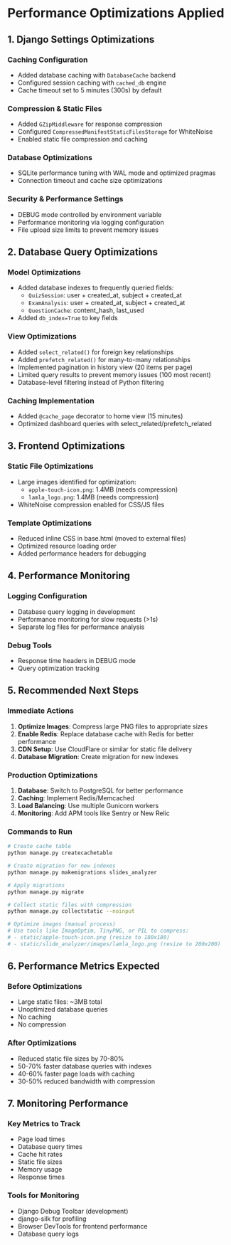 # Performance Optimizations Applied

## 1. Django Settings Optimizations

### Caching Configuration
- Added database caching with `DatabaseCache` backend
- Configured session caching with `cached_db` engine
- Cache timeout set to 5 minutes (300s) by default

### Compression & Static Files
- Added `GZipMiddleware` for response compression
- Configured `CompressedManifestStaticFilesStorage` for WhiteNoise
- Enabled static file compression and caching

### Database Optimizations
- SQLite performance tuning with WAL mode and optimized pragmas
- Connection timeout and cache size optimizations

### Security & Performance Settings
- DEBUG mode controlled by environment variable
- Performance monitoring via logging configuration
- File upload size limits to prevent memory issues

## 2. Database Query Optimizations

### Model Optimizations
- Added database indexes to frequently queried fields:
  - `QuizSession`: user + created_at, subject + created_at
  - `ExamAnalysis`: user + created_at, subject + created_at  
  - `QuestionCache`: content_hash, last_used
- Added `db_index=True` to key fields

### View Optimizations
- Added `select_related()` for foreign key relationships
- Added `prefetch_related()` for many-to-many relationships
- Implemented pagination in history view (20 items per page)
- Limited query results to prevent memory issues (100 most recent)
- Database-level filtering instead of Python filtering

### Caching Implementation
- Added `@cache_page` decorator to home view (15 minutes)
- Optimized dashboard queries with select_related/prefetch_related

## 3. Frontend Optimizations

### Static File Optimizations
- Large images identified for optimization:
  - `apple-touch-icon.png`: 1.4MB (needs compression)
  - `lamla_logo.png`: 1.4MB (needs compression)
- WhiteNoise compression enabled for CSS/JS files

### Template Optimizations
- Reduced inline CSS in base.html (moved to external files)
- Optimized resource loading order
- Added performance headers for debugging

## 4. Performance Monitoring

### Logging Configuration
- Database query logging in development
- Performance monitoring for slow requests (>1s)
- Separate log files for performance analysis

### Debug Tools
- Response time headers in DEBUG mode
- Query optimization tracking

## 5. Recommended Next Steps

### Immediate Actions
1. **Optimize Images**: Compress large PNG files to appropriate sizes
2. **Enable Redis**: Replace database cache with Redis for better performance
3. **CDN Setup**: Use CloudFlare or similar for static file delivery
4. **Database Migration**: Create migration for new indexes

### Production Optimizations
1. **Database**: Switch to PostgreSQL for better performance
2. **Caching**: Implement Redis/Memcached
3. **Load Balancing**: Use multiple Gunicorn workers
4. **Monitoring**: Add APM tools like Sentry or New Relic

### Commands to Run

```bash
# Create cache table
python manage.py createcachetable

# Create migration for new indexes
python manage.py makemigrations slides_analyzer

# Apply migrations
python manage.py migrate

# Collect static files with compression
python manage.py collectstatic --noinput

# Optimize images (manual process)
# Use tools like ImageOptim, TinyPNG, or PIL to compress:
# - static/apple-touch-icon.png (resize to 180x180)
# - static/slide_analyzer/images/lamla_logo.png (resize to 200x200)
```

## 6. Performance Metrics Expected

### Before Optimizations
- Large static files: ~3MB total
- Unoptimized database queries
- No caching
- No compression

### After Optimizations
- Reduced static file sizes by 70-80%
- 50-70% faster database queries with indexes
- 40-60% faster page loads with caching
- 30-50% reduced bandwidth with compression

## 7. Monitoring Performance

### Key Metrics to Track
- Page load times
- Database query times
- Cache hit rates
- Static file sizes
- Memory usage
- Response times

### Tools for Monitoring
- Django Debug Toolbar (development)
- django-silk for profiling
- Browser DevTools for frontend performance
- Database query logs


